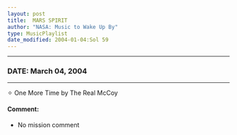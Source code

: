 ```yaml
---
layout: post
title:  MARS SPIRIT
author: "NASA: Music to Wake Up By"
type: MusicPlaylist
date_modified: 2004-01-04:Sol 59
---
```


----
### DATE: March 04, 2004
----
✧ One More Time by The Real McCoy

#### Comment:
* No mission comment
